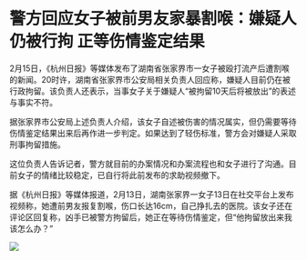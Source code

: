 # 警方回应女子被前男友家暴割喉：嫌疑人仍被行拘 正等伤情鉴定结果

2月15日，《杭州日报》等媒体发布了湖南省张家界市一女子被殴打流产后遭割喉的新闻。20时许，湖南省张家界市公安局相关负责人回应称，嫌疑人目前仍在被行政拘留。该负责人还表示，当事女子关于嫌疑人“被拘留10天后将被放出”的表述与事实不符。

据张家界市公安局上述负责人介绍，该女子自述被伤害的情况属实，但仍需要等待伤情鉴定结果出来后再作进一步判定。如果达到了轻伤标准，警方会对嫌疑人采取刑事拘留措施。

这位负责人告诉记者，警方就目前的办案情况和办案流程也和女子进行了沟通。目前女子的情绪比较稳定，已自行将此前发布的求助视频撤下。

据《杭州日报》等媒体报道，2月13日，湖南张家界一女子13日在社交平台上发布视频称，她遭前男友报复割喉，伤口长达16cm，自己挣扎去的医院。该女子还在评论区回复称，凶手已被警方拘留后，她正在等待伤情鉴定，但“他拘留放出来我该怎么办？”

![](https://inews.gtimg.com/news_bt/O4LHkaWAvjTJJ45oyDyY8HwXSuCQ4xgtQfo8NBtT_SH5wAA/1000)


